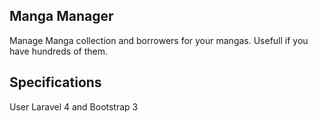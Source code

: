 ## Manga Manager

Manage Manga collection and borrowers for your mangas. Usefull if you have hundreds of them.

## Specifications

User Laravel 4 and Bootstrap 3